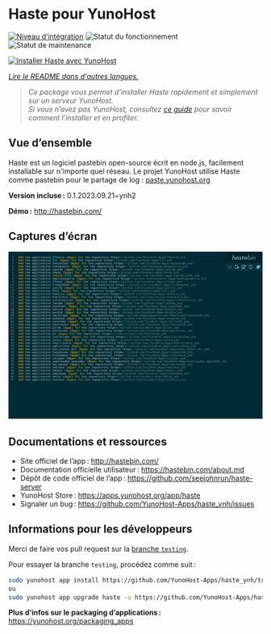 <!--
Nota bene : ce README est automatiquement généré par <https://github.com/YunoHost/apps/tree/master/tools/readme_generator>
Il NE doit PAS être modifié à la main.
-->

# Haste pour YunoHost

[![Niveau d’intégration](https://dash.yunohost.org/integration/haste.svg)](https://dash.yunohost.org/appci/app/haste) ![Statut du fonctionnement](https://ci-apps.yunohost.org/ci/badges/haste.status.svg) ![Statut de maintenance](https://ci-apps.yunohost.org/ci/badges/haste.maintain.svg)

[![Installer Haste avec YunoHost](https://install-app.yunohost.org/install-with-yunohost.svg)](https://install-app.yunohost.org/?app=haste)

*[Lire le README dans d'autres langues.](./ALL_README.md)*

> *Ce package vous permet d’installer Haste rapidement et simplement sur un serveur YunoHost.*  
> *Si vous n’avez pas YunoHost, consultez [ce guide](https://yunohost.org/install) pour savoir comment l’installer et en profiter.*

## Vue d’ensemble

Haste est un logiciel pastebin open-source écrit en node.js, facilement installable sur n'importe quel réseau. Le projet YunoHost utilise Haste comme pastebin pour le partage de log : [paste.yunohost.org](https://paste.yunohost.org/)


**Version incluse :** 0.1.2023.09.21~ynh2

**Démo :** <http://hastebin.com/>

## Captures d’écran

![Capture d’écran de Haste](./doc/screenshots/screenshot.png)

## Documentations et ressources

- Site officiel de l’app : <http://hastebin.com/>
- Documentation officielle utilisateur : <https://hastebin.com/about.md>
- Dépôt de code officiel de l’app : <https://github.com/seejohnrun/haste-server>
- YunoHost Store : <https://apps.yunohost.org/app/haste>
- Signaler un bug : <https://github.com/YunoHost-Apps/haste_ynh/issues>

## Informations pour les développeurs

Merci de faire vos pull request sur la [branche `testing`](https://github.com/YunoHost-Apps/haste_ynh/tree/testing).

Pour essayer la branche `testing`, procédez comme suit :

```bash
sudo yunohost app install https://github.com/YunoHost-Apps/haste_ynh/tree/testing --debug
ou
sudo yunohost app upgrade haste -u https://github.com/YunoHost-Apps/haste_ynh/tree/testing --debug
```

**Plus d’infos sur le packaging d’applications :** <https://yunohost.org/packaging_apps>
